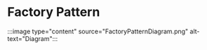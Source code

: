 # **Factory Pattern**

:::image type="content" source="FactoryPatternDiagram.png" alt-text="Diagram":::



